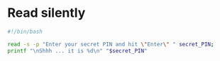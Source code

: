 # Read silently
```bash
#!/bin/bash

read -s -p "Enter your secret PIN and hit \"Enter\" " secret_PIN;
printf "\nShhh ... it is %d\n" "$secret_PIN"
```